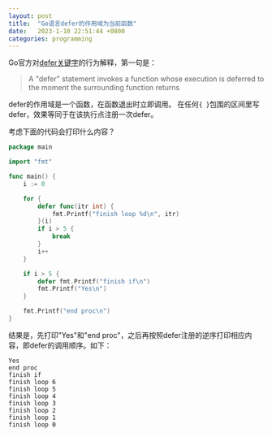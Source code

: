 ```yaml
---
layout: post
title:  "Go语言defer的作用域为当前函数"
date:   2023-1-10 22:51:44 +0800
categories: programming
---
```


Go官方对[defer关键字](https://go.dev/ref/spec#Defer_statements)的行为解释，第一句是：

> A "defer" statement invokes a function whose execution is deferred to the moment the surrounding function returns

defer的作用域是一个函数，在函数退出时立即调用。
在任何``{ }``包围的区间里写defer，效果等同于在该执行点注册一次defer。

考虑下面的代码会打印什么内容？

```go
package main

import "fmt"

func main() {
	i := 0

	for {
		defer func(itr int) {
			fmt.Printf("finish loop %d\n", itr)
		}(i)
		if i > 5 {
			break
		}
		i++
	}

	if i > 5 {
		defer fmt.Printf("finish if\n")
		fmt.Printf("Yes\n")
	}

	fmt.Printf("end proc\n")
}
```

结果是，先打印"Yes"和"end proc"，之后再按照defer注册的逆序打印相应内容，即defer的调用顺序。如下：

```
Yes
end proc
finish if
finish loop 6
finish loop 5
finish loop 4
finish loop 3
finish loop 2
finish loop 1
finish loop 0
```

